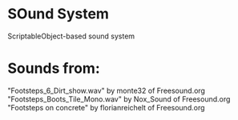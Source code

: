 # SOund System
 ScriptableObject-based sound system

# Sounds from:
"Footsteps_6_Dirt_show.wav" by monte32 of Freesound.org
"Footsteps_Boots_Tile_Mono.wav" by Nox_Sound of Freesound.org
"Footsteps on concrete" by florianreichelt of Freesound.org
